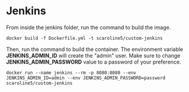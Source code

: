 # Jenkins

From inside the jenkins folder, run the command to build the image.

```
docker build -f Dockerfile.yml -t scaroline5/custom-jenkins
```

Then, run the command to build the container. The environment variable **JENKINS_ADMIN_ID**  will create the "admin" user. Make sure to change **JENKINS_ADMIN_PASSWORD** value to a password of your preference.

```
docker run --name jenkins --rm -p 8080:8080 --env JENKINS_ADMIN_ID=admin --env JENKINS_ADMIN_PASSWORD=password scaroline5/custom-jenkins
```
